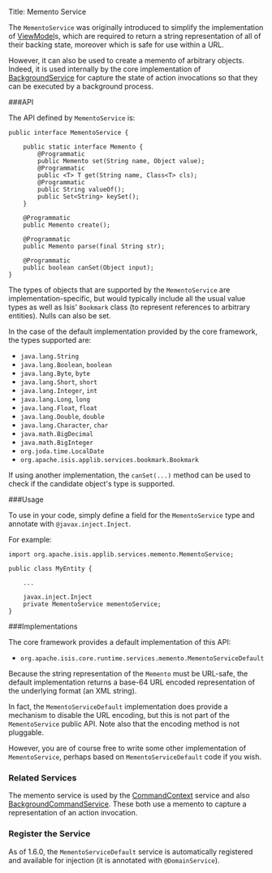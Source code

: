 Title: Memento Service

The `MementoService` was originally introduced to simplify the implementation of [ViewModel](../../more-advanced-topics/ViewModel.html)s, which are required to return a string representation of all of their backing state, moreover which is safe for use within a URL.

However, it can also be used to create a memento of arbitrary objects.  Indeed, it is used internally by the core implementation of [BackgroundService](./background-service.html) for capture the state of action invocations so that they can be executed by a background process.


###API

The API defined by `MementoService` is:

    public interface MementoService {
    
        public static interface Memento {
            @Programmatic
            public Memento set(String name, Object value);    
            @Programmatic
            public <T> T get(String name, Class<T> cls);
            @Programmatic
            public String valueOf();
            public Set<String> keySet();
        }
        
        @Programmatic
        public Memento create();
    
        @Programmatic
        public Memento parse(final String str);
    
        @Programmatic
        public boolean canSet(Object input);
    }

The types of objects that are supported by the `MementoService` are implementation-specific, but would typically include all the usual value types as well as Isis' `Bookmark` class (to represent references to arbitrary entities).    Nulls can also be set.

In the case of the default implementation provided by the core framework, the types supported are:

* `java.lang.String`
* `java.lang.Boolean`, `boolean`
* `java.lang.Byte`, `byte`
* `java.lang.Short`, `short`
* `java.lang.Integer`, `int`
* `java.lang.Long`, `long`
* `java.lang.Float`, `float`
* `java.lang.Double`, `double`
* `java.lang.Character`, `char`
* `java.math.BigDecimal`
* `java.math.BigInteger`
* `org.joda.time.LocalDate`
* `org.apache.isis.applib.services.bookmark.Bookmark`

If using another implementation, the `canSet(...)` method can be used to check if the candidate object's type is supported.


###Usage

To use in your code, simply define a field for the `MementoService` type and annotate with `@javax.inject.Inject`.  

For example:

    import org.apache.isis.applib.services.memento.MementoService;

    public class MyEntity {

        ...
        
        javax.inject.Inject
        private MementoService mementoService;
    }

###Implementations

The core framework provides a default implementation of this API:

* `org.apache.isis.core.runtime.services.memento.MementoServiceDefault`

Because the string representation of the `Memento` must be URL-safe, the default implementation returns a base-64 URL encoded representation of the underlying format (an XML string).


In fact, the `MementoServiceDefault` implementation does provide a mechanism to disable the URL encoding, but this is not part of the `MementoService` public API.  Note also that the encoding method is not pluggable.

However, you are of course free to write some other implementation of `MementoService`, perhaps based on `MementoServiceDefault` code if you wish.


### Related Services

The memento service is used by the [CommandContext](./command-context.html) service and also [BackgroundCommandService](./background-service.html).  These both use a memento to capture a representation of an action invocation.



### Register the Service

As of 1.6.0, the `MementoServiceDefault` service is automatically registered and available for injection (it is annotated with `@DomainService`).



